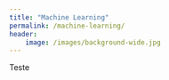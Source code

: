 ```yaml
---
title: "Machine Learning"
permalink: /machine-learning/
header:
    image: /images/background-wide.jpg
---
```


Teste
